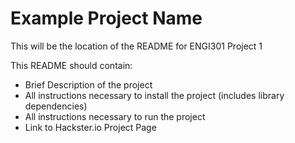 <h1> Example Project Name </h1>

This will be the location of the README for ENGI301 Project 1

This README should contain:
  - Brief Description of the project
  - All instructions necessary to install the project (includes library dependencies)
  - All instructions necessary to run the project
  - Link to Hackster.io Project Page
  
